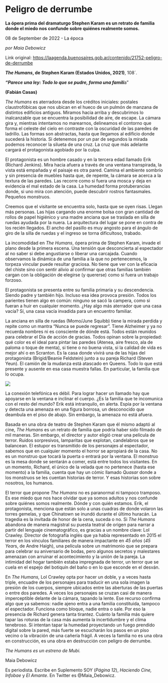 # Peligro de derrumbe

**La ópera prima del dramaturgo Stephen Karam es un retrato de familia donde el miedo nos confunde sobre quiénes realmente somos.**

08 de September de 2022 - La época

_por Maia Debowicz_

Link original: https://laagenda.buenosaires.gob.ar/contenido/21752-peligro-de-derrumbe



***The Humans*, de Stephen Karam (Estados Unidos, 2021)**, 108´.




***“Parece una ley: Todo lo que se pudre, forma una famili***a”




**(Fabián Casas)**




*The Humans* es aterradora desde los créditos iniciales: postales claustrofóbicas que nos ubican en el hueco de un pulmón de manzana de distintos edificios antiguos. Miramos hacia arriba y descubrimos lo inalcanzable que se encuentra la posibilidad de aire, de escape. La cámara gira y, mientras intentamos no marearnos, delineamos el contorno que forma el celeste del cielo en contraste con la oscuridad de las paredes de ladrillo. Las formas son abstractas, hasta que llegamos al edificio donde sucederá la historia. Si detenemos por un par de segundos la mirada podemos reconocer la silueta de una cruz. La cruz que más adelante cargará el protagonista agobiado por la culpa.




El protagonista es un hombre casado y en la tercera edad llamado Erik (Richard Jenkins). Mira hacia afuera a través de una ventana transpirada, la vista está empañada y el paisaje es otra pared. Camina el ambiente sombrío y sin presencia de muebles hasta que, de repente, la cámara se acerca a la textura de las paredes. Las recorre como si fuera una mosca y deja en evidencia el mal estado de la casa. La humedad forma protuberancias donde, si uno mira con atención, puede descubrir rostros fantasmales. Pequeños monstruos.




Creemos que el visitante se encuentra solo, hasta que se oyen risas. Llegan más personas. Las hijas cargando una enorme bolsa con gran cantidad de rollos de papel higiénico y una madre anciana que se traslada en silla de ruedas ayudada por la nuera. La arquitectura del lugar se pone en contra de los recién llegados. El ancho del pasillo es muy angosto para el ángulo de giro de la silla de ruedas y el ingreso se torna dificultoso, trabado.




La incomodidad en *The Humans*, ópera prima de Stephen Karam, invade el plano desde la primera escena. Una tensión que desconcierta al espectador al no saber si debe angustiarse o liberar una carcajada. Cuando observamos la dinámica de una familia a la que no pertenecemos, la torpeza vincular puede resultar graciosa. No tiene que ver con la eficacia del chiste sino con sentir alivio al confirmar que otras familias también cargan con la obligación de elegirse (y quererse) como si fuera un trabajo forzoso.




El protagonista se presenta entre su familia primaria y su descendencia. Siendo padre y también hijo. Incluso esa idea provoca presión. Todos los parientes tienen algo en común: ninguno se sacó la campera, como si fueran a huir en cualquier momento. ¿Hay algo más aterrador que una casa vacía? Sí, una casa vacía invadida para un encuentro familiar.




La anciana en silla de ruedas (Momo/June Squibb) tiene la mirada perdida y repite como un mantra “Nunca se puede regresar”. Tiene Alzheimer y ya no recuerda nombres ni es consciente de dónde está. Todos están reunidos para celebrar el Día de acción de gracias. Todos opinan sobre la propiedad: qué color es el ideal para pintar las paredes (Atenea, aire fresco, ala de paloma o toque de menta), si tiene o no buena vista, si la calidad de vida es mejor ahí o en Scranton. Es la casa donde vivirá una de las hijas del protagonista (Brigid/Beanie Feldstein) junto a su pareja Richard (Steven Yeun). El camión de la mudanza está atascado en Queens. Todo lo que está presente y ausente en esa casa muestra fallas. En particular, la familia que lo ocupa.




[![](https://img.youtube.com/vi/dp3Whb77eXc/0.jpg)](https://www.youtube.com/watch?v=dp3Whb77eXc)




La conexión telefónica es débil. Para lograr hacer un llamado hay que apoyarse en la ventana e inclinar el cuerpo. ¿Es la familia que te incomunica con el resto del mundo? Erik está intranquilo, en alerta. Espía por la ventana y detecta una amenaza en una figura borrosa, un desconocido que deambula en el piso de abajo. Sin embargo, la amenaza no está afuera.




Basada en una obra de teatro de Stephen Karam que él mismo adaptó al cine, *The Humans* es un retrato de familia que podría haber sido filmado de mil maneras. Sin embargo, el director y autor eligió crear una película de terror. Ruidos sorpresivos, lamparitas que explotan, candelabros que se balancean. El estupor es transmitido de los personajes al espectador, sabemos que en cualquier momento el horror se apropiará de la casa. No es un monstruo que tocará la puerta o entrará por la ventana. El monstruo es la mesa donde se sentarán a comer, está entre todos los visitantes. En un momento, Richard, el único de la velada que no pertenece (hasta ese momento) a la familia, cuenta que hay un cómic llamado *Quasar* donde a los monstruos se les cuentan historias de terror. Y esas historias son sobre nosotros, los humanos.




El terror que propone *The Humans* no es paranormal ni tampoco tramposo. Es ese miedo que nos hace olvidar que ya somos adultos y nos confunde sobre quiénes somos realmente. Dónde y con quién estamos. Erik, el protagonista, menciona que están solo a unas cuadras de donde volaron las torres gemelas, y que Chinatown se inundó durante el último huracán. La tragedia es la invitada de honor de la cena, suceda o no. Si *The Humans* abandona de manera magistral su puesta teatral de origen para narrar a partir del lenguaje cinematográfico, es gracias a un nombre clave: Lol Crawley. Director de fotografía inglés que ya había representado en 2015 el terror en los vínculos familiares de manera impactante en *45 años* (*45 Year*s, de Andre Haigh), una película sobre un matrimonio que se prepara para celebrar su aniversario de bodas, pero algunos secretos y malestares amenazan con arruinar el acontecimiento y la unión de la pareja. La intimidad del hogar también estaba impregnada de terror, un terror que se cuela en el espejo del botiquín del baño o en lo que esconde en el desván.




En *The Humans,* Lol Crawley opta por hacer un doble, y a veces hasta triple, encuadre de los personajes para traducir en una sola imagen la presión de los cuerpos, siempre ubicados entre las aberturas de las puertas o entre dos paredes. A veces los personajes se cruzan casi de manera imperceptible delante de la cámara, tapando la lente. Ese recurso confirma algo que ya sabemos: nadie ajeno entra a una familia constituida, tampoco el espectador. Funciona como bloque, nadie entra o sale. Por eso la presencia de Richard genera tanta tirantez. Cuánto la familia más quiere tapar las roturas de la casa más aumenta la incertidumbre y el clima tenebroso. Si intentan tapar la humedad proyectando un fuego prendido digital sobre la pared, más fuerte se escucharán los pasos en un piso vecino o la vibración de una cañería frágil. A veces la familia no es una obra en construcción, es una obra en destrucción con peligro de derrumbe.




*The Humans es un estreno de Mubi.*




Maia Debowicz




Es periodista. Escribe en Suplemento SOY (*Página 12*), *Haciendo* *Cine, Infobae* y *El Amante*. En Twitter es @Maia\_Debowicz.



